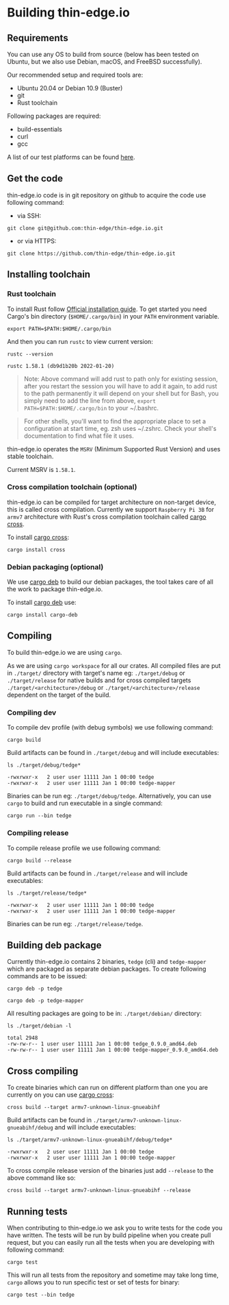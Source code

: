 # Building thin-edge.io

## Requirements

You can use any OS to build from source (below has been tested on Ubuntu, but we also use Debian, macOS, and FreeBSD successfully).

Our recommended setup and required tools are:

* Ubuntu 20.04 or Debian 10.9 (Buster)
* git
* Rust toolchain

Following packages are required:

* build-essentials
* curl
* gcc

A list of our test platforms can be found [here](./supported-platforms.md).

## Get the code

thin-edge.io code is in git repository on github to acquire the code use following command:

* via SSH:

```shell
git clone git@github.com:thin-edge/thin-edge.io.git
```

* or via HTTPS:

```shell
git clone https://github.com/thin-edge/thin-edge.io.git
```

## Installing toolchain

### Rust toolchain

To install Rust follow [Official installation guide](https://www.rust-lang.org/tools/install).
To get started you need Cargo's bin directory (`$HOME/.cargo/bin`) in your `PATH` environment variable.

```shell
export PATH=$PATH:$HOME/.cargo/bin
```

And then you can run `rustc` to view current version:

```shell
rustc --version
```

```
rustc 1.58.1 (db9d1b20b 2022-01-20)
```

> Note: Above command will add rust to path only for existing session,
> after you restart the session you will have to add it again,
> to add rust to the path permanently it will depend on your shell but for Bash,
> you simply need to add the line from above, `export PATH=$PATH:$HOME/.cargo/bin` to your ~/.bashrc.

> For other shells, you'll want to find the appropriate place to set a configuration at start time,
> eg. zsh uses ~/.zshrc. Check your shell's documentation to find what file it uses.

thin-edge.io operates the `MSRV` (Minimum Supported Rust Version) and uses stable toolchain.

Current MSRV is `1.58.1`.

### Cross compilation toolchain (optional)

thin-edge.io can be compiled for target architecture on non-target device, this is called cross compilation.
Currently we support `Raspberry Pi 3B` for `armv7` architecture with Rust's cross compilation toolchain called [cargo cross](https://github.com/rust-embedded/cross).

To install [cargo cross](https://github.com/rust-embedded/cross):

```shell
cargo install cross
```

### Debian packaging (optional)

We use [cargo deb](https://github.com/mmstick/cargo-deb) to build our debian packages, the tool takes care of all the work to package thin-edge.io.

To install [cargo deb](https://github.com/mmstick/cargo-deb) use:

```shell
cargo install cargo-deb
```

## Compiling

To build thin-edge.io we are using `cargo`.

As we are using  `cargo workspace` for all our crates. All compiled files are put in `./target/` directory with target's name eg: `./target/debug` or `./target/release` for native builds and for cross compiled targets `./target/<architecture>/debug` or `./target/<architecture>/release` dependent on the target of the build.

### Compiling dev

To compile dev profile (with debug symbols) we use following command:

```shell
cargo build
```

Build artifacts can be found in `./target/debug` and will include executables:

```shell
ls ./target/debug/tedge*
```

```
-rwxrwxr-x   2 user user 11111 Jan 1 00:00 tedge
-rwxrwxr-x   2 user user 11111 Jan 1 00:00 tedge-mapper
```

Binaries can be run eg: `./target/debug/tedge`.
Alternatively, you can use `cargo` to build and run executable in a single command:

```shell
cargo run --bin tedge
```

### Compiling release

To compile release profile we use following command:

```shell
cargo build --release
```

Build artifacts can be found in `./target/release` and will include executables:

```shell
ls ./target/release/tedge*
```

```
-rwxrwxr-x   2 user user 11111 Jan 1 00:00 tedge
-rwxrwxr-x   2 user user 11111 Jan 1 00:00 tedge-mapper
```

Binaries can be run eg: `./target/release/tedge`.

## Building deb package

Currently thin-edge.io contains 2 binaries, `tedge` (cli) and `tedge-mapper` which are packaged as separate debian packages. To create following commands are to be issued:

```shell
cargo deb -p tedge
```

```shell
cargo deb -p tedge-mapper
```

All resulting packages are going to be in: `./target/debian/` directory:

```shell
ls ./target/debian -l
```

```
total 2948
-rw-rw-r-- 1 user user 11111 Jan 1 00:00 tedge_0.9.0_amd64.deb
-rw-rw-r-- 1 user user 11111 Jan 1 00:00 tedge-mapper_0.9.0_amd64.deb
```

## Cross compiling

To create binaries which can run on different platform than one you are currently on you can use [cargo cross](https://github.com/rust-embedded/cross):

```shell
cross build --target armv7-unknown-linux-gnueabihf
```

Build artifacts can be found in `./target/armv7-unknown-linux-gnueabihf/debug` and will include executables:

```shell
ls ./target/armv7-unknown-linux-gnueabihf/debug/tedge*
```

```
-rwxrwxr-x   2 user user 11111 Jan 1 00:00 tedge
-rwxrwxr-x   2 user user 11111 Jan 1 00:00 tedge-mapper
```

To cross compile release version of the binaries just add `--release` to the above command like so:

```shell
cross build --target armv7-unknown-linux-gnueabihf --release
```

## Running tests

When contributing to thin-edge.io we ask you to write tests for the code you have written. The tests will be run by build pipeline when you create pull request, but you can easily run all the tests when you are developing with following command:

```shell
cargo test
```

This will run all tests from the repository and sometime may take long time, `cargo` allows you to run specific test or set of tests for binary:

```shell
cargo test --bin tedge
```
